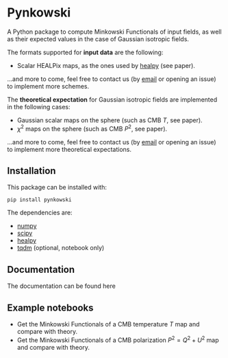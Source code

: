 # Pynkowski

A Python package to compute Minkowski Functionals of input fields, as well as their expected values in the case of Gaussian isotropic fields.

The formats supported for **input data** are the following:
- Scalar HEALPix maps, as the ones used by [healpy](https://healpy.readthedocs.io/) (see paper).

...and more to come, feel free to contact us (by [email](mailto:javier.carron@roma2.infn.it) or opening an issue) to implement more schemes.


The **theoretical expectation** for Gaussian isotropic fields are implemented in the following cases:
- Gaussian scalar maps on the sphere (such as CMB $T$, see paper).
- $\chi^2$ maps on the sphere (such as CMB $P^2$, see paper).

...and more to come, feel free to contact us (by [email](mailto:javier.carron@roma2.infn.it) or opening an issue) to implement more theoretical expectations.

## Installation

This package can be installed with: 
```
pip install pynkowski
```

The dependencies are:
- [numpy](https://numpy.org/)
- [scipy](https://scipy.org/)
- [healpy](https://healpy.readthedocs.io/)
- [tqdm](https://github.com/tqdm/tqdm) (optional, notebook only)

## Documentation

The documentation can be found here

## Example notebooks

- Get the Minkowski Functionals of a CMB temperature $T$ map and compare with theory.
- Get the Minkowski Functionals of a CMB polarization $P^2=Q^2+U^2$ map and compare with theory.


